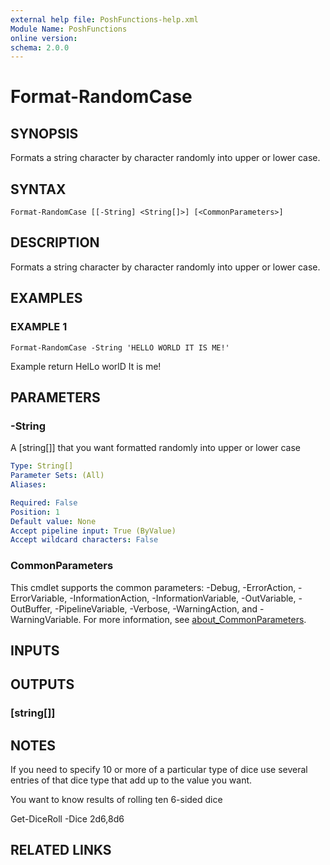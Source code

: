 ```yaml
---
external help file: PoshFunctions-help.xml
Module Name: PoshFunctions
online version:
schema: 2.0.0
---
```


# Format-RandomCase

## SYNOPSIS
Formats a string character by character randomly into upper or lower case.

## SYNTAX

```
Format-RandomCase [[-String] <String[]>] [<CommonParameters>]
```

## DESCRIPTION
Formats a string character by character randomly into upper or lower case.

## EXAMPLES

### EXAMPLE 1
```
Format-RandomCase -String 'HELLO WORLD IT IS ME!'
```

Example return
HelLo worlD It is me!

## PARAMETERS

### -String
A \[string\[\]\] that you want formatted randomly into upper or lower case

```yaml
Type: String[]
Parameter Sets: (All)
Aliases:

Required: False
Position: 1
Default value: None
Accept pipeline input: True (ByValue)
Accept wildcard characters: False
```

### CommonParameters
This cmdlet supports the common parameters: -Debug, -ErrorAction, -ErrorVariable, -InformationAction, -InformationVariable, -OutVariable, -OutBuffer, -PipelineVariable, -Verbose, -WarningAction, and -WarningVariable. For more information, see [about_CommonParameters](http://go.microsoft.com/fwlink/?LinkID=113216).

## INPUTS

## OUTPUTS

### [string[]]
## NOTES
If you need to specify 10 or more of a particular type of dice use several entries of that dice type that add up to the value you want.

You want to know results of rolling ten 6-sided dice

Get-DiceRoll -Dice 2d6,8d6

## RELATED LINKS
